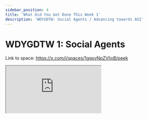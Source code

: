 ```yaml
---
sidebar_position: 4
title: 'What Did You Get Done This Week 1'
description: 'WDYGDTW: Social Agents / Advancing towards AGI'
---
```


# WDYGDTW 1: Social Agents

Link to space: https://x.com/i/spaces/1gqxvNpZVljxB/peek

<div className="responsive-iframe">
  <iframe
    src="https://www.youtube.com/embed/9EmvhlBPB8Q"
    title="YouTube video player"
    allow="accelerometer; autoplay; clipboard-write; encrypted-media; gyroscope; picture-in-picture"
    allowFullScreen
  />
</div>
Youtube: https://www.youtube.com/watch?v=9EmvhlBPB8Q

- 00:02:02 - Meeting Start
- 00:03:10 - Audio Check
- 00:04:04 - Call Purpose: Team Updates on Agents, Social Agents & AGI
- 00:05:03 - Time Limit: 5-10 mins per speaker
- 00:06:01 - Speaker Queue: Logan, Kyle (Raid Guild), Glue, Ropey, Loaf, Odie, SomewheresHe, Robin
- 00:06:32 - Logan's Update: Trust Marketplace
- 00:09:57 - Shaw explains Trust Marketplace
- 00:10:49 - Kyle (Raid Guild) Update: DevCon, EVM Wallet Integration, Bridging for AI agents
- 00:14:19 - Glue Update: Ducky AI, Open Sourcing Prompts & Tools
- 00:17:31 - Ropey Update: Eliza Repo, Base Model Steering, Telegram Fixes, Dynamic Platform Access
- 00:21:29 - Loaf Update: Eliza Architecture, Starknet Wallet Plugin, On-chain Games Plugins
- 00:24:59 - Odilitime Update: Helping Users Set Up
- 00:25:45 - SomewheresHe Update: Sentience, Media Generation, Discord Launch, Brand Integration & Future of Media
- 00:29:46 - Robin Update: God's Fun, Agent Autonomy & OpenRouter
- 00:32:08 - IQ6900 Update: Building a Cooler Website
- 00:34:19 - Marvin Update: Running Eliza on TEEs, Security & Transparency
- 00:35:42 - Dot Update: Streamer Platform for Eliza Agents
- 00:37:35 - JW Update: Decentralized AI Cloud, Heurist Integration
- 00:43:08 - Neo Update: Pump Fun Data Analysis & Twitter Bot
- 00:44:57 - Bloom Update: AI-Centric Project, Agent Integration, Future Vision
- 00:49:49 - Reality Spiral Update: Twitter Client PR, JSON Outputs, Github Adapter
- 00:55:35 - Call for Open Sharing: Encourage non-Eliza projects
- 00:55:58 - Jen Update: Documentation for AI Agents
- 00:58:50 - OFI Update: Olama & OpenRouter Model, Solana Transactions, Pump Fun on Image Gen
- 01:14:44 - Butoshi Update: Satoshi AI, Boop Memory System
- 01:20:37 - Doc (Geon Reborn) Update: Echo Chambers Client Launch
- 01:23:16 - HCP Update: Bringing Agent Designs to Eliza, Embeddings on ARM64
- 01:27:13 - Garrett Update: Deep Writer, Diagrams for Planning & Feedback Loops
- 01:30:16 - Lady Liberty Update: Music Agent Project
- 01:31:34 - BoyaLockser Update: Learning the Project
- 01:32:53 - Amy Update: Psychic AI, Twitter Bot for Psychic Readings
- 01:34:42 - Griffin Update: Seeking Contribution Opportunities
- 01:38:19 - Frank (Heurist) Update: Heurist API Integration
- 01:44:12 - Shaw's Update & Vision: Focus on Knowledge Transfer, Tutorials & Vision Sharing
- 01:50:31 - Trust Marketplace & Alpha Chat Announcement
- 01:56:41 - Emergent Narrative & Agent Operators
- 02:00:54 - Tim Update: Dashboard for Visualizing ELIZA Agents, Tribute Model
- 02:16:41 - Closing Thoughts and Thanks
